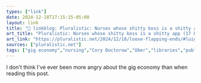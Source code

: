 ```yaml
---
types: ["link"]
date: 2024-12-18T17:15:15-05:00
layout: link
title: "🔗 linkblog: Pluralistic: Nurses whose shitty boss is a shitty app (17 Dec 2024) – Pluralistic: Daily links from Cory Doctorow'"
art_title: "Pluralistic: Nurses whose shitty boss is a shitty app (17 Dec 2024) – Pluralistic: Daily links from Cory Doctorow"
art_link: "https://pluralistic.net/2024/12/18/loose-flapping-ends/#luigi-has-a-point"
sources: ["pluralistic.net"]
tags: ["gig economy","nursing","Cory Doctorow","Uber","libraries","public libraries"]
---
```

I don't think I've ever been more angry about the gig economy than when reading this post.
